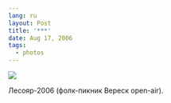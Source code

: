 ```yaml
---
lang: ru
layout: Post
title: '***'
date: Aug 17, 2006
tags:
  - photos
---
```


![](/images/blog/Sapegin-Artem-20D-2006-08-13-235-3583.jpg)

Лесояр-2006 (фолк-пикник Вереск open-air).
